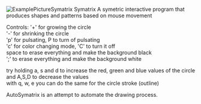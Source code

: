 ![ExamplePictureSymatrix](https://github.com/toschka123/Symatrix/assets/97736572/8a6d62b6-9359-4606-934a-0909b7df95ba)
 Symatrix
A symetric interactive program that produces shapes and patterns based on mouse movement 

Controls: 
'+' for growing the circle <br>
'-' for shrinking the circle<br>
'p' for pulsating, P to turn of pulsating <br>
'c' for color changing mode, 'C' to turn it off <br>
space to erase everything and make the background black <br>
';' to erase everything and make the background white <br>

try holding a, s and d to increase the red, green and blue values of the circle and A,S,D to decrease the values<br>
with q, w, e you can do the same for the circle stroke (outline)  <br>

AutoSymatrix is an attempt to automate the drawing process.<br>

